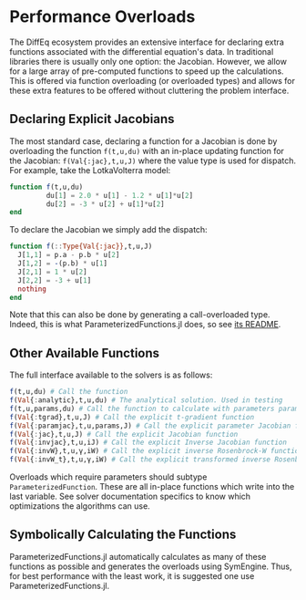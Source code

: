 # Performance Overloads

The DiffEq ecosystem provides an extensive interface for declaring extra functions
associated with the differential equation's data. In traditional libraries there
is usually only one option: the Jacobian. However, we allow for a large array
of pre-computed functions to speed up the calculations. This is offered via function
overloading (or overloaded types) and allows for these extra features to be
offered without cluttering the problem interface.

## Declaring Explicit Jacobians

The most standard case, declaring a function for a Jacobian is done by overloading
the function `f(t,u,du)` with an in-place updating function for the Jacobian:
`f(Val{:jac},t,u,J)` where the value type is used for dispatch. For example,
take the LotkaVolterra model:

```julia
function f(t,u,du)
         du[1] = 2.0 * u[1] - 1.2 * u[1]*u[2]
         du[2] = -3 * u[2] + u[1]*u[2]
end
```

To declare the Jacobian we simply add the dispatch:

```julia
function f(::Type{Val{:jac}},t,u,J)
  J[1,1] = p.a - p.b * u[2]
  J[1,2] = -(p.b) * u[1]
  J[2,1] = 1 * u[2]
  J[2,2] = -3 + u[1]
  nothing
end
```

Note that this can also be done by generating a call-overloaded type. Indeed, this
is what ParameterizedFunctions.jl does, so see [its README](https://github.com/JuliaDiffEq/ParameterizedFunctions.jl).

## Other Available Functions

The full interface available to the solvers is as follows:

```julia
f(t,u,du) # Call the function
f(Val{:analytic},t,u,du) # The analytical solution. Used in testing
f(t,u,params,du) # Call the function to calculate with parameters params (vector)
f(Val{:tgrad},t,u,J) # Call the explicit t-gradient function
f(Val{:paramjac},t,u,params,J) # Call the explicit parameter Jacobian function
f(Val{:jac},t,u,J) # Call the explicit Jacobian function
f(Val{:invjac},t,u,iJ) # Call the explicit Inverse Jacobian function
f(Val{:invW},t,u,γ,iW) # Call the explicit inverse Rosenbrock-W function (M - γJ)^(-1)
f(Val{:invW_t},t,u,γ,iW) # Call the explicit transformed inverse Rosenbrock-W function (M/γ - J)^(-1)
```

Overloads which require parameters should subtype `ParameterizedFunction`. These
are all in-place functions which write into the last variable. See solver documentation
specifics to know which optimizations the algorithms can use.

## Symbolically Calculating the Functions

ParameterizedFunctions.jl automatically calculates as many of these functions as
possible and generates the overloads using SymEngine. Thus, for best performance
with the least work, it is suggested one use ParameterizedFunctions.jl.
